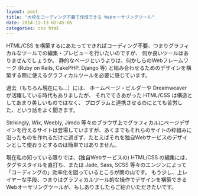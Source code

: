 ```yaml
---
layout: post
title: "大枠をコーディング不要で作成できる Webオーサリングツール"
date: 2014-12-13 02:45:05
categories: css html
---
```

<p>HTML/CSS を構築するにあたってできればコーディング不要、つまりグラフィカルなツールでの編集・プレビューを行いたいのですが、
何か良いツールはありませんでしょうか。
静的なページというよりは、何かしらのWebフレームワーク (Ruby on Rails, CakePHP, Django 等) と組み合わせるためのデザインを構築する際に使えるグラフィカルツールを必要に感じています。</p>

<p>過去（もちろん現在にも…）には、
ホームページ・ビルダーや Dreamweaver が活躍している時代もありましたが、
それでできあがった HTML/CSS は構造としてあまり美しいものではなく、
プログラムと連携させるのにとても苦労した、という話をよく聞きます。</p>

<p>Strikingly, Wix, Weebly, Jimdo 等々のブラウザ上でグラフィカルにページデザインを行えるサイトは登場していますが、あくまでもそれらのサイトの枠組みに沿ったものを作れるだけに過ぎず、たとえばそれを独自Webサービスのデザインとして使おうとするのは簡単ではありません。</p>

<p>現在私の知っている限りでは、(独自Webサービスの) HTML/CSS の編集には、タグやスタイルを直打ち、または Jade, Sass, SCSS 等々のエンジンによって「コーディングの」効率化を図っているところが関の山です。
もう少し、上レイヤーな手段、つまりはグラフィカルツール的な操作でデザインを構築できるWebオーサリングツールが、もしありましたらご紹介いただきたいです。</p>
